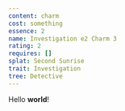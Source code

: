 ```yaml
---
content: charm
cost: something
essence: 2
name: Investigation e2 Charm 3
rating: 2
requires: []
splat: Second Sunrise
trait: Investigation
tree: Detective
---
```


Hello **world**!
